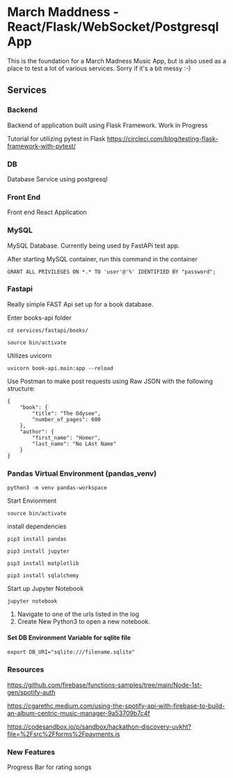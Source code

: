 # March Maddness - React/Flask/WebSocket/Postgresql App

This is the foundation for a March Madness Music App, but is also used as a place to test a lot of various services. Sorry if it's a bit messy :-)

## Services

### Backend

Backend of application built using Flask Framework. Work in Progress

Tutorial for utilizing pytest in Flask
https://circleci.com/blog/testing-flask-framework-with-pytest/

### DB

Database Service using postgresql

### Front End

Front end React Application

### MySQL

MySQL Database. Currently being used by FastAPi test app.

After starting MySQL container, run this command in the container

```
GRANT ALL PRIVILEGES ON *.* TO 'user'@'%' IDENTIFIED BY "password";
```

### Fastapi

Really simple FAST Api set up for a book database.

Enter books-api folder

```
cd services/fastapi/books/
```


```
source bin/activate
```


Utilizes uvicorn
```
uvicorn book-api.main:app --reload
```


Use Postman to make post requests using Raw JSON with the following structure:

```
{
    "book": {
        "title": "The Odysee",
        "number_of_pages": 600
    },
    "author": {
        "first_name": "Homer",
        "last_name": "No LAst Name"
    }
}
```

### Pandas Virtual Environment (pandas_venv)

```
python3 -m venv pandas-workspace
```

Start Envionment

```
source bin/activate
```

install dependencies
```
pip3 install pandas
```

```
pip3 install jupyter
```

```
pip3 install matplotlib
```

```
pip3 install sqlalchemy
```

Start up Jupyter Notebook
```
jupyter notebook
```

1. Navigate to one of the urls listed in the log
2. Create New Python3 to open a new notebook.

#### Set DB Environment Variable for sqlite file

```
export DB_URI="sqlite:///filename.sqlite"
```


### Resources

https://github.com/firebase/functions-samples/tree/main/Node-1st-gen/spotify-auth

https://cgarethc.medium.com/using-the-spotify-api-with-firebase-to-build-an-album-centric-music-manager-9a53709b7c4f

https://codesandbox.io/p/sandbox/hackathon-discovery-uvkht?file=%2Fsrc%2Fforms%2Fpayments.js

### New Features

Progress Bar for rating songs